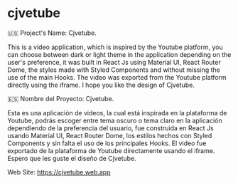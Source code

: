 # cjvetube

🇺🇸 Project's Name: Cjvetube.


This is a video application, which is inspired by the Youtube platform, you can choose between dark or light theme in the application depending on the user's preference, it was built in React Js using Material UI, React Router Dome, the styles made with Styled Components and without missing the use of the main Hooks. The video was exported from the Youtube platform directly using the iframe. I hope you like the design of Cjvetube.



🇪🇸 Nombre del Proyecto: Cjvetube.


Esta es una aplicación de videos, la cual está inspirada en la plataforma de Youtube, podrás escoger entre tema oscuro o tema claro en la aplicación dependiendo de la preferencia del usuario, fue construida en React Js usando Material UI, React Router Dome, los estilos hechos con Styled Components y sin falta el uso de los principales Hooks. El video fue exportado de la plataforma de Youtube directamente usando el iframe. Espero que les guste el diseño de Cjvetube.


Web Site:  https://cjvetube.web.app
